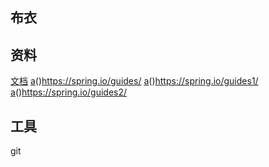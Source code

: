 ## 布衣 

## 资料
[文档](https://spring.io/guides)
[a]()()https://spring.io/guides/
[a]()()https://spring.io/guides1/
[a]()()https://spring.io/guides2/

## 工具
git

